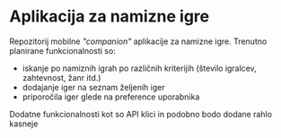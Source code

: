 # Aplikacija za namizne igre

Repozitorij mobilne *"companion"* aplikacije za namizne igre. Trenutno planirane funkcionalnosti so:
 - iskanje po namiznih igrah po različnih kriterijih (število igralcev, zahtevnost, žanr itd.)
 - dodajanje iger na seznam željenih iger
 - priporočila iger glede na preference uporabnika

Dodatne funkcionalnosti kot so API klici in podobno bodo dodane rahlo kasneje